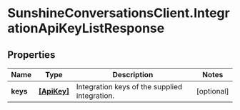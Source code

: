 # SunshineConversationsClient.IntegrationApiKeyListResponse

## Properties

Name | Type | Description | Notes
------------ | ------------- | ------------- | -------------
**keys** | [**[ApiKey]**](ApiKey.md) | Integration keys of the supplied integration. | [optional] 


